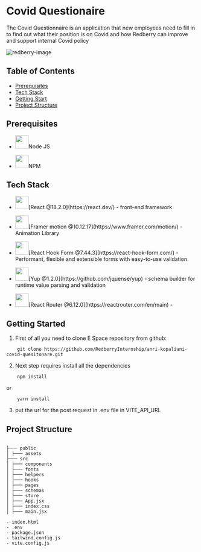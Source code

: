 # Covid Questionaire

The Covid Questionnaire is an application that new employees need to fill in to find out what their position is on Covid and how Redberry can improve and support internal Covid policy

![redberry-image](https://github.com/RedberryInternship/anri-kopaliani-covid-quesitonare/assets/73776304/c88ca96d-9014-4a3e-a449-b91672a77c14)

## Table of Contents

- [Prerequisites](#Prerequisites)
- [Tech Stack](#tech-stack)
- [Getting Start](#getting-started)
- [Project Structure](#project-structure)

## Prerequisites

- <p><img src="https://w7.pngwing.com/pngs/452/24/png-transparent-js-logo-node-logos-and-brands-icon.png" width="35" height="35" />Node JS</p>
- <p><img src="https://cdn.freebiesupply.com/logos/thumbs/2x/npm-logo.png"  width="35" height="35"/>NPM </p>

## Tech Stack

- <p><img src="https://ionicframework.com/docs/icons/logo-react-icon.png" width="35" height="35" />[React @18.2.0](https://react.dev/) - front-end framework</p>
- <p><img src="https://cdn-images-1.medium.com/max/710/0*Z-jwqyt2k8NbHaQe.png" width="35" height="35" />[Framer motion @10.12.17](https://www.framer.com/motion/) - Animation Library</p>
- <p><img src="https://cdn-images-1.medium.com/max/710/0*Z-jwqyt2k8NbHaQe.png" width="35" height="35" />[React Hook Form @7.44.3](https://react-hook-form.com/) - Performant, flexible and extensible forms with easy-to-use validation.</p>
- <p><img src="https://res.cloudinary.com/practicaldev/image/fetch/s---i0cDVfO--/c_imagga_scale,f_auto,fl_progressive,h_900,q_auto,w_1600/https://thepracticaldev.s3.amazonaws.com/i/okch3o6nltafe4pdyfdg.png" width="35" height="35"/>[Yup @1.2.0](https://github.com/jquense/yup) - schema builder for runtime value parsing and validation</p>
- <p><img src="https://reactrouter.com/twitterimage.jpg" width="35" height="35"/>[React Router @6.12.0](https://reactrouter.com/en/main) - </p>

## Getting Started

1. First of all you need to clone E Space repository from github:

```
    git clone https://github.com/RedberryInternship/anri-kopaliani-covid-quesitonare.git
```

2. Next step requires install all the dependencies

```
    npm install
```

or

```
    yarn install
```

3. put the url for the post request in .env file in VITE_API_URL

## Project Structure

```

├─── public
│ ├─── assets
├─── src
│ ├─── components
│ ├─── fonts
│ ├─── helpers
│ ├─── hooks
│ ├─── pages
│ ├─── schemas
│ ├─── store
│ ├─── App.jsx
│ ├─── index.css
│ ├─── main.jsx

- index.html
- .env
- package.json
- tailwind.config.js
- vite.config.js
```
